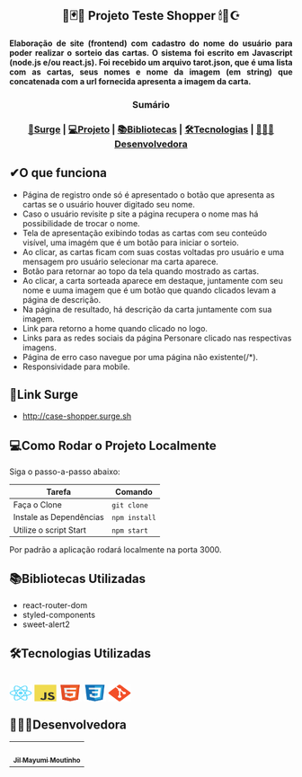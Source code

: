 <h2 align="center">🔮🃏✨ Projeto Teste Shopper 🕯🧿☪️ </h2>

<h4 align="justify">
Elaboração de site (frontend) com cadastro do nome do usuário para poder realizar o sorteio das cartas. 
O sistema foi escrito em Javascript (node.js e/ou react.js).
Foi recebido um arquivo tarot.json, que é uma lista com as cartas, seus nomes e nome da imagem (em string) que concatenada com a url fornecida apresenta a imagem da carta.
<h4/>

<h3 align="center"> Sumário </h3>

<h3 align="center">

[🔗Surge](#link-surge) | [💻Projeto](#💻como-rodar-o-projeto-localmente) | [📚Bibliotecas](#bibliotecas-utilizadas) | [🛠️Tecnologias](#tecnologias-utilizadas) | [👩🏻‍💻Desenvolvedora](#desenvolvedora) 

</h3>

## ✔O que funciona

  - Página de registro onde só é apresentado o botão que apresenta as cartas se o usuário houver digitado seu nome.
  - Caso o usuário revisite p site a página recupera o nome mas há possibilidade de trocar o nome.
  - Tela de apresentação exibindo todas as cartas com seu conteúdo visível, uma imagém que é um botão para iniciar o sorteio.
  - Ao clicar, as cartas ficam com suas costas voltadas pro usuário e uma mensagem pro usuário selecionar ma carta aparece.
  - Botão para retornar ao topo da tela quando mostrado as cartas.
  - Ao clicar, a carta sorteada aparece em destaque, juntamente com seu nome e uuma imagem que é um botão que quando clicados levam a página de descrição.
  - Na página de resultado, há descrição da carta juntamente com sua imagem.
  - Link para retorno a home quando clicado no logo.
  - Links para as redes sociais da página Personare clicado nas respectivas imagens.
  - Página de erro caso navegue por uma página não existente(/*).
  - Responsividade para mobile.

## 🔗Link Surge

- http://case-shopper.surge.sh

## 💻Como Rodar o Projeto Localmente

Siga o passo-a-passo abaixo:

| Tarefa                  | Comando       |
| ----------------------- | ------------- |
| Faça o Clone            | `git clone`   |
| Instale as Dependências | `npm install` |
| Utilize o script Start  | `npm start`   |

Por padrão a aplicação rodará localmente na porta 3000.

## 📚Bibliotecas Utilizadas

- react-router-dom
- styled-components
- sweet-alert2

## 🛠Tecnologias Utilizadas

 <div style="display: inline_block"><br>
  <img align="center" alt="React" height="30" width="40" src="https://raw.githubusercontent.com/devicons/devicon/master/icons/react/react-original.svg">
  <img align="center" alt="JavaScript" height="30" width="40" src="https://github.com/devicons/devicon/blob/master/icons/javascript/javascript-original.svg">
  <img align="center" alt="HTML" height="30" width="40" src="https://raw.githubusercontent.com/devicons/devicon/master/icons/html5/html5-original.svg">
  <img align="center" alt="CSS" height="30" width="40" src="https://raw.githubusercontent.com/devicons/devicon/master/icons/css3/css3-original.svg">
  <img align="center" alt="Git" height="30" width="40" src="https://raw.githubusercontent.com/devicons/devicon/master/icons/git/git-original.svg"> 
</div>

<h2 align="center">

## 👩🏻‍💻Desenvolvedora

</h2>
<table align="center">
  <tr>
    <td align="center"><a href="https://github.com/JilMayumiMoutinho"><img style="border-radius: 50%;" src="https://avatars.githubusercontent.com/u/104766367?v=4" width="100px;" alt=""/><br /><sub><b>Jil Mayumi Moutinho</b></sub></a>
  </td> 
  </tr>
</table>
